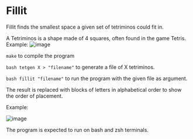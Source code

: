 # Fillit
Fillit finds the smallest space a given set of tetriminos could fit in.

A Tetriminos is a shape made of 4 squares, often found in the game Tetris. Example: ![image](https://user-images.githubusercontent.com/78841468/156251176-a95ad868-fffb-4c4d-a8aa-d7cbf31f9428.png)

`make` to compile the program

`bash tetgen X > "filename"` to generate a file of X tetriminos.

`bash fillit "filename"` to run the program with the given file as argument.

The result is replaced with blocks of letters in alphabetical order to show the order of placement.

Example:

![image](https://user-images.githubusercontent.com/78841468/156252441-31cb1677-e4a4-4ca4-8bc4-aa93f7135181.png)


The program is expected to run on bash and zsh terminals.
